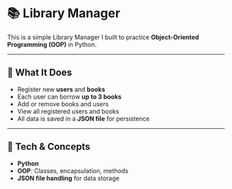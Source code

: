 # 📚 Library Manager

This is a simple Library Manager I built to practice **Object-Oriented Programming (OOP)** in Python.

---

## 🧠 What It Does

- Register new **users** and **books**
- Each user can borrow **up to 3 books**
- Add or remove books and users
- View all registered users and books
- All data is saved in a **JSON file** for persistence

---

## 💾 Tech & Concepts

- **Python**
- **OOP**: Classes, encapsulation, methods
- **JSON file handling** for data storage
